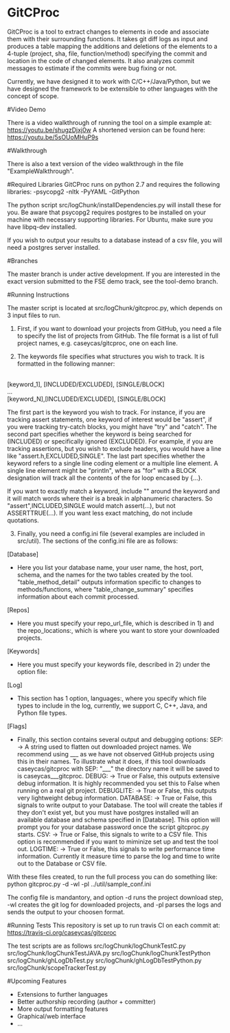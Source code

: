 # GitCProc
GitCProc is a tool to extract changes to elements in code and associate them with their surrounding functions.
It takes git diff logs as input and produces a table mapping the additions and deletions of the elements to
a 4-tuple (project, sha, file, function/method) specifying the commit and location in the code of changed elements.
It also analyzes commit messages to estimate if the commits were bug fixing or not.

Currently, we have designed it to work with C/C++/Java/Python, but we have designed the framework to be extensible
to other languages with the concept of scope.

#Video Demo

There is a video walkthrough of running the tool on a simple example at: https://youtu.be/shugzDjxj0w
A shortened version can be found here: https://youtu.be/5sOUoMHuP9s

#Walkthrough

There is also a text version of the video walkthrough in the file "ExampleWalkthrough".

#Required Libraries
GitCProc runs on python 2.7 and requires the following libraries:
-psycopg2
-nltk
-PyYAML
-GitPython

The python script src/logChunk/installDependencies.py will install these for you.  Be aware that psycopg2 requires postgres to be installed on your machine with necessary supporting libraries.  For Ubuntu, make sure you have libpq-dev installed.

If you wish to output your results to a database instead of a csv file, you will need a postgres server installed.

#Branches

The master branch is under active development.  If you are interested in the exact version submitted to the FSE demo track,
see the tool-demo branch.

#Running Instructions

The master script is located at src/logChunk/gitcproc.py, which depends on 3 input files to run.

1) First, if you want to download your projects from GitHub, you need a file to specify the list of projects
from GitHub.  The file format is a list of full project names, e.g. caseycas/gitcproc, one on each line.

2) The keywords file specifies what structures you wish to track.  It is formatted in the following manner:
<br/>
[keyword_1], [INCLUDED/EXCLUDED], [SINGLE/BLOCK]
<br/>
...
<br/>
[keyword_N],[INCLUDED/EXCLUDED], [SINGLE/BLOCK]

The first part is the keyword you wish to track.  For instance, if you are tracking assert statements, one 
keyword of interest would be "assert", if you were tracking try-catch blocks, you might have "try" and "catch".
The second part specifies whether the keyword is being searched for (INCLUDED) or specifically ignored (EXCLUDED).
For example, if you are tracking assertions, but you wish to exclude headers, you would have a line like
"assert.h,EXCLUDED,SINGLE".  The last part specifies whether the keyword refers to a single line coding element or
a multiple line element.  A single line element might be "println", where as "for" with a BLOCK designation will
track all the contents of the for loop encased by {...}.

If you want to exactly match a keyword, include "" around the keyword and it will match words where their is a
break in alphanumeric characters.  So "assert",INCLUDED,SINGLE would match assert(...), but not ASSERTTRUE(...).
If you want less exact matching, do not include quotations.

3) Finally, you need a config.ini file (several examples are included in src/util).
The sections of the config.ini file are as follows:

[Database]
- Here you list your database name, your user name, the host, port, schema, and the names for the two tables
created by the tool.  "table_method_detail" outputs information specific to changes to methods/functions, where
"table_change_summary" specifies information about each commit processed.

[Repos]
- Here you must specify your repo_url_file, which is described in 1) and the repo_locations:,
which is where you want to store your downloaded projects.

[Keywords]
- Here you must specify your keywords file, described in 2) under the option file:

[Log]
- This section has 1 option, languages:, where you specify which file types to include in the log,
currently, we support C, C++, Java, and Python file types.

[Flags]
- Finally, this section contains several output and debugging options:
	SEP: -> A string used to flatten out downloaded project names.  We recommend using ___ as we
	have not observed GitHub projects using this in their names.  To illustrate what it does, if
	this tool downloads caseycas/gitcproc with SEP: "___" the directory name it will be saved to
	is caseycas___gitcproc.
	DEBUG: -> True or False, this outputs extensive debug information.  It is highly recommended
	you set this to False when running on a real git project.
	DEBUGLITE: -> True or False, this outputs very lightweight debug information.
	DATABASE: -> True or False, this signals to write output to your Database.  The tool will
	create the tables if they don't exist yet, but you must have postgres installed will an
	available database and schema specified in [Database].  This option will prompt you for your
	database password once the script gitcproc.py starts.
    CSV: -> True or False, this signals to write to a CSV file. This option is recommended if you
    want to miminize set up and test the tool out.
	LOGTIME: -> True or False, this signals to write performance time information.  Currently it
	measure time to parse the log and time to write out to the Database or CSV file.

With these files created, to run the full process you can do something like:
python gitcproc.py -d -wl -pl ../util/sample_conf.ini

The config file is mandantory, and option -d runs the project download step,
-wl creates the git log for downloaded projects, and -pl parses the logs and
sends the output to your choosen format.


#Running Tests
This repository is set up to run travis CI on each commit at: https://travis-ci.org/caseycas/gitcproc

The test scripts are as follows
src/logChunk/logChunkTestC.py
src/logChunk/logChunkTestJAVA.py
src/logChunk/logChunkTestPython
src/logChunk/ghLogDbTest.py
src/logChunk/ghLogDbTestPython.py
src/logChunk/scopeTrackerTest.py


#Upcoming Features
* Extensions to further languages
* Better authorship recording (author + committer)
* More output formatting features
* Graphical/web interface
* ...
